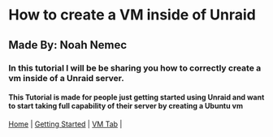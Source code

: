 # How to create a VM inside of Unraid
## Made By: Noah Nemec
### In this tutorial I will be be sharing you how to correctly create a vm inside of a Unraid server. 
#### This Tutorial is made for people just getting started using Unraid and want to start taking full capability of their server by creating a Ubuntu vm


[Home](README.md) |
[Getting Started](gettingStarted.md) |
[VM Tab](vmTab.md) |
